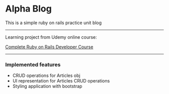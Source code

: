 <div class="container" id="home-container">
  <div class="jumbotron text-center text-white">
    <h1 class="display-4">Alpha Blog</h1>
    <p class="lead">This is a simple ruby on rails practice unit blog</p>
    <hr class="my-4">
    <p>Learning project from Udemy online course: </p>
    <a class="btn btn-success btn-lg" href="https://www.udemy.com/course/the-complete-ruby-on-rails-developer-course" >Complete Ruby on Rails Developer Course</a>
    <hr class="my-4">
    <h3>Implemented features</h3>
    <ul>
      <li>CRUD operations for Articles obj</li>
      <li>UI representation for Articles CRUD operations</li>
      <li>Styling application with bootstrap</li>
    </ul>
  </div>
</div>
